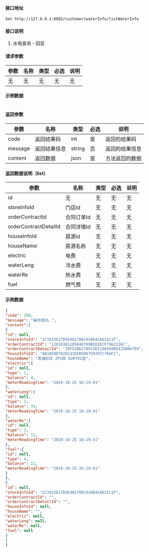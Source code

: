 #### 接口地址
`Get http://127.0.0.1:8083/customer/waterInfo/listWaterInfo`

#### 接口说明
1. 水电查询 - 回显

#### 请求参数
| 参数 | 名称 | 类型 | 必选 |说明|
| ------ | ------ | ------ |------|------|
| 无 | 无 | 无 |无|无|

#### 示例数据
```json
```

#### 返回参数
| 参数 | 名称 | 类型 | 必选 |说明|
| ------ | ------ | ------ |------|------|
| code | 返回结果码 | int |是|返回的结果码|
|message|返回结果信息|string|否|返回的结果信息|
|content|返回数据|json|是|方法返回的数据|

#### 返回数据说明（list）
| 参数 | 名称 | 类型 | 必选 |说明|
| ------ | ------ | ------ |------|------|
| id | 无 | 无 |无|无|
| storeInfoId | 门店Id | 无 |无|无|
| orderContractId | 合同订单Id | 无 |无|无|
| orderContractDetailId | 合同详情Id | 无 |无|无|
| houseInfoId | 房源id | 无 |无|无|
| houseName | 房源名称 | 无 |无|无|
| electric | 电费 | 无 |无|无|
| waterLeng | 冷水费 | 无 |无|无|
| waterRe | 热水费 | 无 |无|无|
| fuel | 燃气费 | 无 |无|无|


#### 示例数据
```json
{
"code": 200,
"message": "操作成功。",
"content":[
{
"id": null,
"storeInfoId": "2C7A33E27D5E482786C934D4CA631C1F",
"orderContractId": "1281030128584D709B1D1DCF7962136C",
"orderContractDetailId": "26F528D2785C4D2198459BE435B067E9",
"houseInfoId": "AB1859D782DC41EEB506759397C768F1",
"houseName": "周浦社区 ZP2栋 A2#701室",
"electric":{
"id": null,
"type": 1,
"balance": 4,
"meterReadingTime": "2019-10-25 16:19:41"
},
"waterLeng":{
"id": null,
"type": 2,
"balance": 34,
"meterReadingTime": "2019-10-25 16:19:41"
},
"waterRe":{
"id": null,
"type": 3,
"balance": 11,
"meterReadingTime": "2019-10-25 16:19:41"
},
"fuel":{
"id": null,
"type": 4,
"balance": 22,
"meterReadingTime": "2019-10-25 16:19:41"
}
},
{
"id": null,
"storeInfoId": "2C7A33E27D5E482786C934D4CA631C1F",
"orderContractId": "",
"orderContractDetailId": "",
"houseInfoId": null,
"houseName": "",
"electric": null,
"waterLeng": null,
"waterRe": null,
"fuel": null
}
]
}
```
